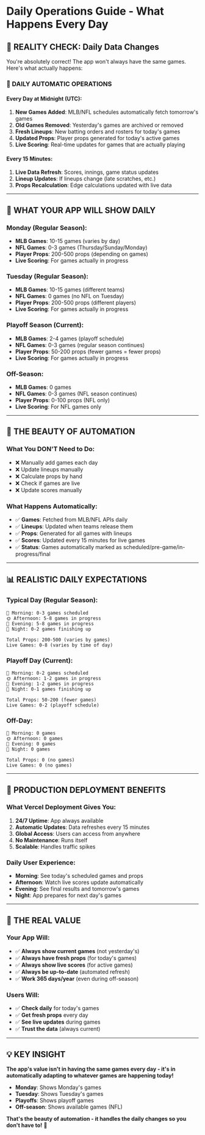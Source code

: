 # Daily Operations Guide - What Happens Every Day

## 🎯 **REALITY CHECK: Daily Data Changes**

You're absolutely correct! The app won't always have the same games. Here's what actually happens:

### **📅 DAILY AUTOMATIC OPERATIONS**

#### **Every Day at Midnight (UTC):**
1. **New Games Added**: MLB/NFL schedules automatically fetch tomorrow's games
2. **Old Games Removed**: Yesterday's games are archived or removed
3. **Fresh Lineups**: New batting orders and rosters for today's games
4. **Updated Props**: Player props generated for today's active games
5. **Live Scoring**: Real-time updates for games that are actually playing

#### **Every 15 Minutes:**
1. **Live Data Refresh**: Scores, innings, game status updates
2. **Lineup Updates**: If lineups change (late scratches, etc.)
3. **Props Recalculation**: Edge calculations updated with live data

---

## 🔄 **WHAT YOUR APP WILL SHOW DAILY**

### **Monday (Regular Season):**
- **MLB Games**: 10-15 games (varies by day)
- **NFL Games**: 0-3 games (Thursday/Sunday/Monday)
- **Player Props**: 200-500 props (depending on games)
- **Live Scoring**: For games actually in progress

### **Tuesday (Regular Season):**
- **MLB Games**: 10-15 games (different teams)
- **NFL Games**: 0 games (no NFL on Tuesday)
- **Player Props**: 200-500 props (different players)
- **Live Scoring**: For games actually in progress

### **Playoff Season (Current):**
- **MLB Games**: 2-4 games (playoff schedule)
- **NFL Games**: 0-3 games (regular season continues)
- **Player Props**: 50-200 props (fewer games = fewer props)
- **Live Scoring**: For games actually in progress

### **Off-Season:**
- **MLB Games**: 0 games
- **NFL Games**: 0-3 games (NFL season continues)
- **Player Props**: 0-100 props (NFL only)
- **Live Scoring**: For NFL games only

---

## 🎯 **THE BEAUTY OF AUTOMATION**

### **What You DON'T Need to Do:**
- ❌ Manually add games each day
- ❌ Update lineups manually
- ❌ Calculate props by hand
- ❌ Check if games are live
- ❌ Update scores manually

### **What Happens Automatically:**
- ✅ **Games**: Fetched from MLB/NFL APIs daily
- ✅ **Lineups**: Updated when teams release them
- ✅ **Props**: Generated for all games with lineups
- ✅ **Scores**: Updated every 15 minutes for live games
- ✅ **Status**: Games automatically marked as scheduled/pre-game/in-progress/final

---

## 📊 **REALISTIC DAILY EXPECTATIONS**

### **Typical Day (Regular Season):**
```
🌅 Morning: 0-3 games scheduled
🌞 Afternoon: 5-8 games in progress
🌆 Evening: 5-8 games in progress
🌙 Night: 0-2 games finishing up

Total Props: 200-500 (varies by games)
Live Games: 0-8 (varies by time of day)
```

### **Playoff Day (Current):**
```
🌅 Morning: 0-2 games scheduled
🌞 Afternoon: 1-2 games in progress
🌆 Evening: 1-2 games in progress
🌙 Night: 0-1 games finishing up

Total Props: 50-200 (fewer games)
Live Games: 0-2 (playoff schedule)
```

### **Off-Day:**
```
🌅 Morning: 0 games
🌞 Afternoon: 0 games
🌆 Evening: 0 games
🌙 Night: 0 games

Total Props: 0 (no games)
Live Games: 0 (no games)
```

---

## 🚀 **PRODUCTION DEPLOYMENT BENEFITS**

### **What Vercel Deployment Gives You:**
1. **24/7 Uptime**: App always available
2. **Automatic Updates**: Data refreshes every 15 minutes
3. **Global Access**: Users can access from anywhere
4. **No Maintenance**: Runs itself
5. **Scalable**: Handles traffic spikes

### **Daily User Experience:**
- **Morning**: See today's scheduled games and props
- **Afternoon**: Watch live scores update automatically
- **Evening**: See final results and tomorrow's games
- **Night**: App prepares for next day's games

---

## 🎯 **THE REAL VALUE**

### **Your App Will:**
- ✅ **Always show current games** (not yesterday's)
- ✅ **Always have fresh props** (for today's games)
- ✅ **Always show live scores** (for active games)
- ✅ **Always be up-to-date** (automated refresh)
- ✅ **Work 365 days/year** (even during off-season)

### **Users Will:**
- ✅ **Check daily** for today's games
- ✅ **Get fresh props** every day
- ✅ **See live updates** during games
- ✅ **Trust the data** (always current)

---

## 💡 **KEY INSIGHT**

**The app's value isn't in having the same games every day - it's in automatically adapting to whatever games are happening today!**

- **Monday**: Shows Monday's games
- **Tuesday**: Shows Tuesday's games  
- **Playoffs**: Shows playoff games
- **Off-season**: Shows available games (NFL)

**That's the beauty of automation - it handles the daily changes so you don't have to!** 🎯

